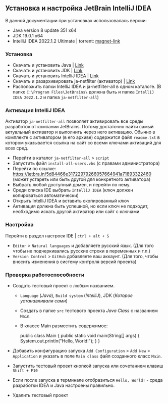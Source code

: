 ## Установка и настройка JetBrain IntelliJ IDEA
В данной документации при установках использовалась версии:
- Java version 8 update 351 x64
- JDK 19.0.1 x64
- IntelliJ IDEA 2022.1.2 Ultimate | torrent: [magnet-link](magnet:?xt=urn:btih:9E7F9BEC6CEC3006D32478DFF69FA034487D2B6C&tr=http%3A%2F%2Fbt2.t-ru.org%2Fann%3Fmagnet&dn=JetBrains%20IntelliJ%20IDEA%20Ultimate%202022.1.2%20x64%20%5B2022%2C%20ENG%5D) 

### Установка
- Скачать и установить Java | [Link](https://www.java.com/ru/download/manual.jsp)
- Скачать и установить JDK | [Link](https://www.oracle.com/java/technologies/downloads/)
- Скачать и установить IntelliJ IDEA | [Link](https://www.jetbrains.com/idea/download/)
- Скачать и разархивировать ja-netfilter (активатор) | [Link](https://mega.nz/file/ST4SXL6T#bCNSYo9hCBYNPkYfk3VB9bP0U4QC1zB9-dOOYq8Vjss)
- Расположить папки IntelliJ IDEA и ja-netfilter-all в одном каталоге.
  (В папке `C:\Program Files\JetBrains\` должна быть и папка `IntelliJ IDEA 2022.1.2` и папка `ja-netfilter-all`)

### Активация IntelliJ IDEA
Активатор `ja-netfilter-all` позволяет активировать все среды разработок от компании JetBrains.
Потому достаточно найти самый актуальный активатор и выполнить через него активацию.
Обычно в комплекте с активатором (в его архиве) содержится файл `readme.txt` в котором указывается ссылка на сайт со всеми ключами активаций для всех сред.

  - Перейти в каталог `ja-netfilter-all` > `script`
  - Запустить файл `install-all-users.vbs` (с правами администратора)
  - Перейти по ссылке: https://jetbra.in/5d84466e31722979266057664941a71893322460 (может устареть или быть другой для конкретного активатора)
  - Выбрать любой доступный домен, и перейти по нему.
  - Среди списка IDE выбрать `IntelliJ IDEA` (ключ должен копироваться автоматически)
  - Открыть IntelliJ IDEA и вставить скопированный ключ
  - Активация должна быть успешной, но если ключ не подходит, необходимо искать другой активатор или сайт с ключами.

### Настройка
Перейти в раздел настроек IDE | `ctrl + alt + S`

- `Editor` > `Natural languages` и добавляете русский язык. (Для того чтобы не подчеркивались русские строки в переменных и т.п.)
- `Version Control` > `GitHub` добавляете ваш аккаунт. (Для того, чтобы вносить изменения в систему контроля версий проекта)

### Проверка работоспособности

- Создать тестовый проект с любым названием.
  - `Language` (_Java_), `Build system` (_IntelliJ_), JDK (_Которое устанавливали сами_)
  - Создать в папке `src` тестового проекта _Java Class_ c названием `Main`.
  - В классе Main разместить содержимое:

  
    public class Main {
        public static void main(String[] args) {
            System.out.println("Hello, World!");
        }
    }

- Добавить конфигурацию запуска `Add Configuration` > `Add New` > `Application` 
  и указать в поле `Main class` файл созданного класс `Main`.
- Запустить тестовый проект кнопкой запуска или сочетанием клавиш `Shift + F10`
- Если после запуска в терминале отобразиться `Hello, World!` - среда разработки IDEA и Java настроены правильно.
- Удалить тестовый проект
